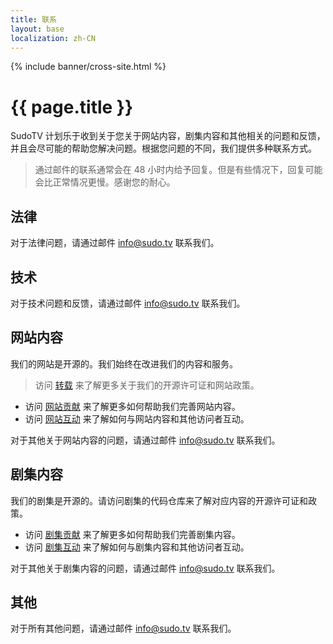 ```yaml
---
title: 联系
layout: base
localization: zh-CN
---
```


{% include banner/cross-site.html %}

# {{ page.title }}

SudoTV 计划乐于收到关于您关于网站内容，剧集内容和其他相关的问题和反馈，并且会尽可能的帮助您解决问题。根据您问题的不同，我们提供多种联系方式。

> 通过邮件的联系通常会在 48 小时内给予回复。但是有些情况下，回复可能会比正常情况更慢。感谢您的耐心。

## 法律

对于法律问题，请通过邮件 [info@sudo.tv](mailto://info@sudo.tv) 联系我们。

## 技术

对于技术问题和反馈，请通过邮件 [info@sudo.tv](mailto://info@sudo.tv) 联系我们。

## 网站内容

我们的网站是开源的。我们始终在改进我们的内容和服务。

> 访问 [转载](https://sudo.tv/reprint) 来了解更多关于我们的开源许可证和网站政策。

- 访问 [网站贡献](https://sudo.tv/contribute/sites) 来了解更多如何帮助我们完善网站内容。
- 访问 [网站互动](https://sudo.tv/interact/sites) 来了解如何与网站内容和其他访问者互动。

对于其他关于网站内容的问题，请通过邮件 [info@sudo.tv](mailto://info@sudo.tv) 联系我们。

## 剧集内容

我们的剧集是开源的。请访问剧集的代码仓库来了解对应内容的开源许可证和政策。

- 访问 [剧集贡献](https://sudo.tv/contribute/series) 来了解更多如何帮助我们完善剧集内容。
- 访问 [剧集互动](https://sudo.tv/interact/series) 来了解如何与剧集内容和其他访问者互动。

对于其他关于剧集内容的问题，请通过邮件 [info@sudo.tv](mailto://info@sudo.tv) 联系我们。

## 其他

对于所有其他问题，请通过邮件 [info@sudo.tv](mailto://info@sudo.tv) 联系我们。
